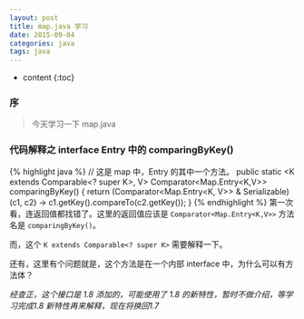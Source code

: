 ```yaml
---
layout: post
title: map.java 学习
date: 2015-09-04
categories: java
tags: java
---
```


* content
{:toc}

### 序
> 今天学习一下 map.java

### 代码解释之 interface Entry 中的 comparingByKey() 
{% highlight java %}
        // 这是 map 中，Entry 的其中一个方法。
        public static <K extends Comparable<? super K>, V> Comparator<Map.Entry<K,V>> comparingByKey() {
            return (Comparator<Map.Entry<K, V>> & Serializable)
                (c1, c2) -> c1.getKey().compareTo(c2.getKey());
        }
{% endhighlight %}
第一次看，连返回值都找错了。这里的返回值应该是 `Comparator<Map.Entry<K,V>>` 方法名是 `comparingByKey()`。

而，这个 `K extends Comparable<? super K>` 需要解释一下。

还有，这里有个问题就是，这个方法是在一个内部 interface 中，为什么可以有方法体？

_*经查正，这个接口是 1.8 添加的，可能使用了 1.8 的新特性，暂时不做介绍，等学习完成1.8 新特性再来解释，现在将换回1.7*_


